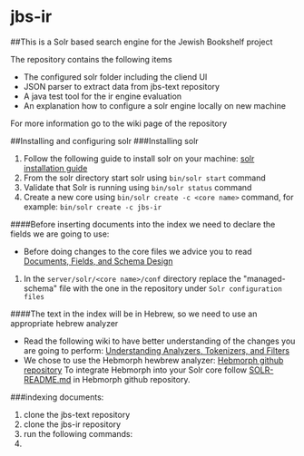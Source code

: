 # jbs-ir

##This is a Solr based search engine for the Jewish Bookshelf project 

The repository contains the following items

* The configured solr folder including the cliend UI
* JSON parser to extract data from jbs-text repository
* A java test tool for the ir engine evaluation
* An explanation how to configure a solr engine locally on new machine

For more information go to the wiki page of the repository 

##Installing and configuring solr 
###Installing solr
1. Follow the following guide to install solr on your machine: [solr installation guide](https://cwiki.apache.org/confluence/display/solr/Installing+Solr)
2. From the solr directory start solr using `bin/solr start` command
3. Validate that Solr is running using `bin/solr status` command
4. Create a new core using `bin/solr create -c <core name>` command, for example: `bin/solr create -c jbs-ir`

####Before inserting documents into the index we need to declare the fields we are going to use:
* Before doing changes to the core files we advice you to read [Documents, Fields, and Schema Design](https://cwiki.apache.org/confluence/display/solr/Documents%2C+Fields%2C+and+Schema+Design)

1. In the `server/solr/<core name>/conf` directory replace the "managed-schema" file with the one in the repository under `Solr configuration files`

####The text in the index will be in Hebrew, so we need to use an appropriate hebrew analyzer
* Read the following wiki to have better understanding of the changes you are going to perform: [Understanding Analyzers, Tokenizers, and Filters](https://cwiki.apache.org/confluence/display/solr/Understanding+Analyzers%2C+Tokenizers%2C+and+Filters)
* We chose to use the Hebmorph hewbrew analyzer: [Hebmorph github repository](https://github.com/synhershko/HebMorph)
To integrate Hebmorph into your Solr core follow [SOLR-README.md](https://github.com/synhershko/HebMorph/blob/master/SOLR-README.md) in Hebmorph github repository.

###indexing documents:
1. clone the jbs-text repository
2. clone the jbs-ir repository
3. run the following commands:
  1. 




